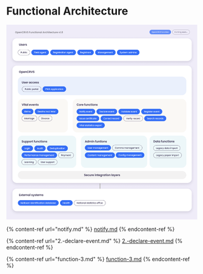 # Functional Architecture

![](../../../.gitbook/assets/functional-architecture-v1.png)

{% content-ref url="notify.md" %}
[notify.md](notify.md)
{% endcontent-ref %}

{% content-ref url="2.-declare-event.md" %}
[2.-declare-event.md](2.-declare-event.md)
{% endcontent-ref %}

{% content-ref url="function-3.md" %}
[function-3.md](function-3.md)
{% endcontent-ref %}







